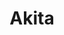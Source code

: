 ---
codehost: https://github.com/akitasoftware
logohandle: akitasoftware
sort: akitasoftware
title: Akita
twitter: https://x.com/akitasoftware
website: https://www.akitasoftware.com/
---